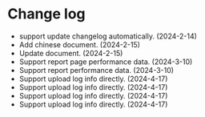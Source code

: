 # Change log

- support update changelog automatically. (2024-2-14)
- Add chinese document. (2024-2-15)
- Update document. (2024-2-15)
- Support report page performance data. (2024-3-10)
- Support report performance data. (2024-3-10)
- Support upload log info directly. (2024-4-17)
- Support upload log info directly. (2024-4-17)
- Support upload log info directly. (2024-4-17)
- Support upload log info directly. (2024-4-17)
